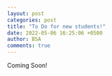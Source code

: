 ```yaml
---
layout: post
categories: post
title: "To Do for new students!"
date: 2022-05-06 16:25:06 +0500
author: BSA
comments: true
---
```


Coming Soon!